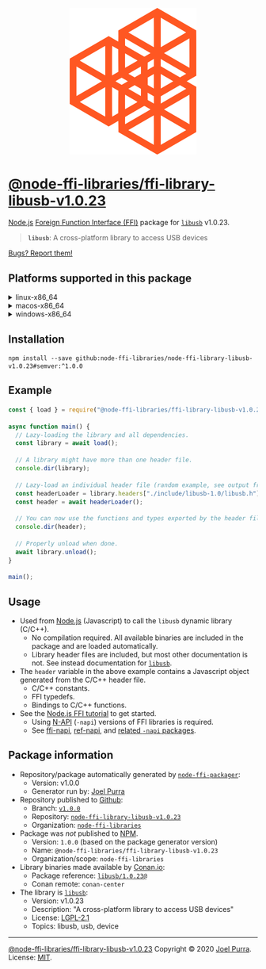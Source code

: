 <p align="center">
  <a href="https://github.com/node-ffi-packager"><img src="https://raw.githubusercontent.com/node-ffi-packager/resources/master/logotype/node-ffi-libraries.svg?sanitize=true" alt="node-ffi-libraries logotype, impossible cubes in orange" width="256" border="0" /></a>
</p>

# [@node-ffi-libraries/ffi-library-libusb-v1.0.23](https://github.com/node-ffi-libraries/node-ffi-library-libusb-v1.0.23)

[Node.js](https://nodejs.org/en/) [Foreign Function Interface (FFI)](https://en.wikipedia.org/wiki/Foreign_function_interface) package for [`libusb`](https://github.com/libusb/libusb) v1.0.23.

> **`libusb`**: A cross-platform library to access USB devices

[Bugs? Report them!](https://github.com/node-ffi-packager)

## Platforms supported in this package

<details>

<summary>linux-x86_64</summary>

Conan package id `13285cbe84eeaf457846fa6f425e4c16985cdf29`.

### Library dependencies

No library dependencies.

### Header files

- [`./include/libusb-1.0/libusb.h`](./platforms/linux-x86_64/include/libusb-1.0/libusb.h) ([`.js`](./platforms/linux-x86_64/include/libusb-1.0/libusb.h.js))

- [`./include/libusb-1.0/libusb.h`](./platforms/linux-x86_64/include/libusb-1.0/libusb.h) ([`.js`](./platforms/linux-x86_64/include/libusb-1.0/libusb.h.js))

### Library files

- [`./lib/libusb-1.0.so.0.2.0`](./platforms/linux-x86_64/lib/libusb-1.0.so.0.2.0)

</details>

<details>

<summary>macos-x86_64</summary>

Conan package id `4604c72da6d53ff7234bc189ef2695b44e93734f`.

### Library dependencies

No library dependencies.

### Header files

- [`./include/libusb-1.0/libusb.h`](./platforms/macos-x86_64/include/libusb-1.0/libusb.h) ([`.js`](./platforms/macos-x86_64/include/libusb-1.0/libusb.h.js))

- [`./include/libusb-1.0/libusb.h`](./platforms/macos-x86_64/include/libusb-1.0/libusb.h) ([`.js`](./platforms/macos-x86_64/include/libusb-1.0/libusb.h.js))

### Library files

- [`./lib/libusb-1.0.0.dylib`](./platforms/macos-x86_64/lib/libusb-1.0.0.dylib)

</details>

<details>

<summary>windows-x86_64</summary>

Conan package id `127af201a4cdf8111e2e08540525c245c9b3b99e`.

### Library dependencies

No library dependencies.

### Header files

- [`./include/libusb-1.0/libusb.h`](./platforms/windows-x86_64/include/libusb-1.0/libusb.h) ([`.js`](./platforms/windows-x86_64/include/libusb-1.0/libusb.h.js))

- [`./include/libusb-1.0/libusb.h`](./platforms/windows-x86_64/include/libusb-1.0/libusb.h) ([`.js`](./platforms/windows-x86_64/include/libusb-1.0/libusb.h.js))

### Library files

- [`./bin/libusb-1.0.dll`](./platforms/windows-x86_64/bin/libusb-1.0.dll)

</details>

## Installation

```shell
npm install --save github:node-ffi-libraries/node-ffi-library-libusb-v1.0.23#semver:^1.0.0
```

## Example

```javascript
const { load } = require("@node-ffi-libraries/ffi-library-libusb-v1.0.23");

async function main() {
  // Lazy-loading the library and all dependencies.
  const library = await load();

  // A library might have more than one header file.
  console.dir(library);

  // Lazy-load an individual header file (random example, see output from above).
  const headerLoader = library.headers["./include/libusb-1.0/libusb.h"];
  const header = await headerLoader();

  // You can now use the functions and types exported by the header file.
  console.dir(header);

  // Properly unload when done.
  await library.unload();
}

main();
```

## Usage

- Used from [Node.js](https://nodejs.org/) (Javascript) to call the `libusb` dynamic library (C/C++).
  - No compilation required. All available binaries are included in the package and are loaded automatically.
  - Library header files are included, but most other documentation is not. See instead documentation for [`libusb`](https://github.com/libusb/libusb).
- The `header` variable in the above example contains a Javascript object generated from the C/C++ header file.
  - C/C++ constants.
  - FFI typedefs.
  - Bindings to C/C++ functions.
- See the [Node.js FFI tutorial](https://github.com/node-ffi/node-ffi/wiki/Node-FFI-Tutorial) to get started.
  - Using [N-API](https://nodejs.org/dist/latest/docs/api/n-api.html) (`-napi`) versions of FFI libraries is required.
  - See [ffi-napi](https://github.com/node-ffi-napi/node-ffi-napi), [ref-napi](https://github.com/node-ffi-napi/ref-napi), and [related `-napi` packages](https://github.com/node-ffi-napi).

## Package information

- Repository/package automatically generated by [`node-ffi-packager`](https://github.com/node-ffi-packager):
  - Version: v1.0.0
  - Generator run by: [Joel Purra](https://joelpurra.com/)
- Repository published to [Github](https://github.com/):
  - Branch: [`v1.0.0`](https://github.com/node-ffi-libraries/node-ffi-library-libusb-v1.0.23/tree/v1.0.0)
  - Repository: [`node-ffi-library-libusb-v1.0.23`](https://github.com/node-ffi-libraries/node-ffi-library-libusb-v1.0.23)
  - Organization: [`node-ffi-libraries`](https://github.com/node-ffi-libraries)
- Package was _not_ published to [NPM](https://npmjs.com/).
  - Version: `1.0.0` (based on the package generator version)
  - Name: `@node-ffi-libraries/ffi-library-libusb-v1.0.23`
  - Organization/scope: `node-ffi-libraries`
- Library binaries made available by [Conan.io](https://conan.io/):
  - Package reference: [`libusb/1.0.23@`](https://github.com/conan-io/conan-center-index)
  - Conan remote: `conan-center`
- The library is [`libusb`](https://github.com/libusb/libusb):
  - Version: v1.0.23
  - Description: "A cross-platform library to access USB devices"
  - License: <a href="https://spdx.org/licenses/LGPL-2.1.html">LGPL-2.1</a>
  - Topics: libusb, usb, device

---

[@node-ffi-libraries/ffi-library-libusb-v1.0.23](https://github.com/node-ffi-libraries/node-ffi-library-libusb-v1.0.23) Copyright &copy; 2020 [Joel Purra](https://joelpurra.com/). License: <a href="https://spdx.org/licenses/MIT.html">MIT</a>.
